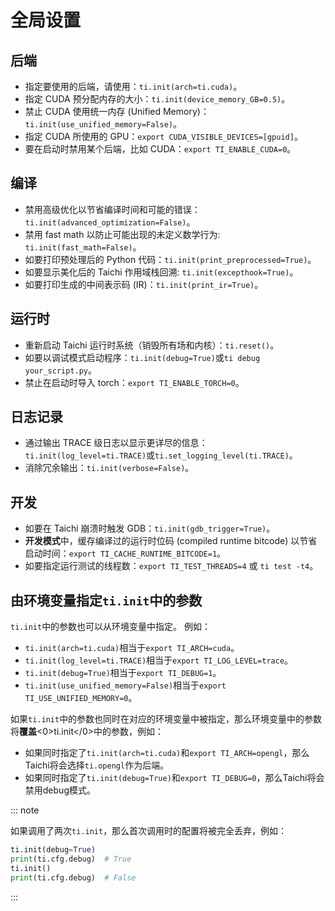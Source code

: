 # 全局设置

## 后端

- 指定要使用的后端，请使用：`ti.init(arch=ti.cuda)`。
- 指定 CUDA 预分配内存的大小：`ti.init(device_memory_GB=0.5)`。
- 禁止 CUDA 使用统一内存 (Unified Memory)：`ti.init(use_unified_memory=False)`。
- 指定 CUDA 所使用的 GPU：`export CUDA_VISIBLE_DEVICES=[gpuid]`。
- 要在启动时禁用某个后端，比如 CUDA：`export TI_ENABLE_CUDA=0`。

## 编译

- 禁用高级优化以节省编译时间和可能的错误：`ti.init(advanced_optimization=False)`。
- 禁用 fast math 以防止可能出现的未定义数学行为: `ti.init(fast_math=False)`。
- 如要打印预处理后的 Python 代码：`ti.init(print_preprocessed=True)`。
- 如要显示美化后的 Taichi 作用域栈回溯: `ti.init(excepthook=True)`。
- 如要打印生成的中间表示码 (IR)：`ti.init(print_ir=True)`。

## 运行时

- 重新启动 Taichi 运行时系统（销毁所有场和内核）：`ti.reset()`。
- 如要以调试模式启动程序：`ti.init(debug=True)`或`ti debug your_script.py`。
- 禁止在启动时导入 torch：`export TI_ENABLE_TORCH=0`。

## 日志记录

- 通过输出 TRACE 级日志以显示更详尽的信息：`ti.init(log_level=ti.TRACE)`或`ti.set_logging_level(ti.TRACE)`。
- 消除冗余输出：`ti.init(verbose=False)`。

## 开发

- 如要在 Taichi 崩溃时触发 GDB：`ti.init(gdb_trigger=True)`。
- **开发模式**中，缓存编译过的运行时位码 (compiled runtime bitcode) 以节省启动时间：`export TI_CACHE_RUNTIME_BITCODE=1`。
- 如要指定运行测试的线程数：`export TI_TEST_THREADS=4` 或 `ti test -t4`。

## 由环境变量指定`ti.init`中的参数

`ti.init`中的参数也可以从环境变量中指定。 例如：

- `ti.init(arch=ti.cuda)`相当于`export TI_ARCH=cuda`。
- `ti.init(log_level=ti.TRACE)`相当于`export TI_LOG_LEVEL=trace`。
- `ti.init(debug=True)`相当于`export TI_DEBUG=1`。
- `ti.init(use_unified_memory=False)`相当于`export TI_USE_UNIFIED_MEMORY=0`。

如果`ti.init`中的参数也同时在对应的环境变量中被指定，那么环境变量中的参数将**覆盖**<0>ti.init</0>中的参数，例如：

- 如果同时指定了`ti.init(arch=ti.cuda)`和`export TI_ARCH=opengl`，那么Taichi将会选择`ti.opengl`作为后端。
- 如果同时指定了`ti.init(debug=True)`和`export TI_DEBUG=0`，那么Taichi将会禁用debug模式。

::: note

如果调用了两次`ti.init`，那么首次调用时的配置将被完全丢弃，例如：

```python {1,3}
ti.init(debug=True)
print(ti.cfg.debug)  # True
ti.init()
print(ti.cfg.debug)  # False
```

:::
